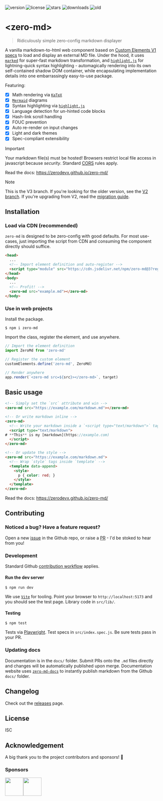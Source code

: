 ![version](https://img.shields.io/npm/v/zero-md) ![license](https://img.shields.io/npm/l/zero-md)
![stars](https://img.shields.io/github/stars/zerodevx/zero-md?style=flat&color=yellow)
![downloads](https://img.shields.io/jsdelivr/npm/hm/zero-md)
![old](<https://img.shields.io/jsdelivr/gh/hm/zerodevx/zero-md?label=jsdelivr(old)&color=lightgray>)

# &lt;zero-md&gt;

> Ridiculously simple zero-config markdown displayer

A vanilla markdown-to-html web component based on
[Custom Elements V1 specs](https://www.w3.org/TR/custom-elements/) to load and display an external
MD file. Under the hood, it uses [`marked`](https://github.com/markedjs/marked) for super-fast
markdown transformation, and [`highlight.js`](https://github.com/highlightjs/highlight.js) for
lightning-quick syntax highlighting - automagically rendering into its own self-contained shadow DOM
container, while encapsulating implementation details into one embarrassingly easy-to-use package.

Featuring:

- [x] Math rendering via [`KaTeX`](https://github.com/KaTeX/KaTeX)
- [x] [`Mermaid`](https://github.com/mermaid-js/mermaid) diagrams
- [x] Syntax highlighting via [`highlight.js`](https://github.com/highlightjs/highlight.js)
- [x] Language detection for un-hinted code blocks
- [x] Hash-link scroll handling
- [x] FOUC prevention
- [x] Auto re-render on input changes
- [x] Light and dark themes
- [x] Spec-compliant extensibility

> [!IMPORTANT]
>
> Your markdown file(s) must be hosted! Browsers restrict local file access in javascript because
> _security_. Standard [CORS](https://developer.mozilla.org/en-US/docs/Web/HTTP/CORS) rules apply.

Read the docs: https://zerodevx.github.io/zero-md/

> [!NOTE]
>
> This is the V3 branch. If you're looking for the older version, see the
> [V2 branch](https://github.com/zerodevx/zero-md/tree/v2). If you're upgrading from V2, read the
> [migration guide](docs/migration.md).

## Installation

### Load via CDN (recommended)

`zero-md` is designed to be zero-config with good defaults. For most use-cases, just importing the
script from CDN and consuming the component directly should suffice.

```html
<head>
  ...
  <!-- Import element definition and auto-register -->
  <script type="module" src="https://cdn.jsdelivr.net/npm/zero-md@3?register"></script>
</head>
<body>
  ...
  <!-- Profit! -->
  <zero-md src="example.md"></zero-md>
</body>
```

### Use in web projects

Install the package.

```
$ npm i zero-md
```

Import the class, register the element, and use anywhere.

```js
// Import the element definition
import ZeroMd from 'zero-md'

// Register the custom element
customElements.define('zero-md', ZeroMd)

// Render anywhere
app.render(`<zero-md src=${src}></zero-md>`, target)
```

## Basic usage

<!-- prettier-ignore -->
```html
<!-- Simply set the `src` attribute and win -->
<zero-md src="https://example.com/markdown.md"></zero-md>

<!-- Or write markdown inline -->
<zero-md>
  <!-- Write your markdown inside a `<script type="text/markdown">` tag -->
  <script type="text/markdown">
# **This** is my [markdown](https://example.com)
  </script>
</zero-md>

<!-- Or update the style -->
<zero-md src="https://example.com/markdown.md">
  <!-- Wrap `style` tags inside `template` -->
  <template data-append>
    <style>
      p { color: red; }
    </style>
  </template>
</zero-md>
```

Read the docs: https://zerodevx.github.io/zero-md/

## Contributing

### Noticed a bug? Have a feature request?

Open a new [issue](https://github.com/zerodevx/zero-md/issues) in the Github repo, or raise a
[PR](https://github.com/zerodevx/zero-md/pulls) - I'd be stoked to hear from you!

### Development

Standard Github
[contribution workflow](https://docs.github.com/en/get-started/exploring-projects-on-github/contributing-to-a-project)
applies.

#### Run the dev server

```
$ npm run dev
```

We use [`Vite`](https://github.com/vitejs/vite) for tooling. Point your browser to
`http://localhost:5173` and you should see the test page. Library code in `src/lib/`.

#### Testing

```
$ npm test
```

Tests via [Playwright](https://github.com/microsoft/playwright). Test specs in `src/index.spec.js`.
Be sure tests pass in your PR.

### Updating docs

Documentation is in the `docs/` folder. Submit PRs onto the `.md` files directly and changes will be
automatically published upon merge. Documentation website uses
[`zero-md-docs`](https://github.com/zerodevx/zero-md-docs) to instantly publish markdown from the
Github `docs/` folder.

## Changelog

Check out the [releases](https://github.com/zerodevx/zero-md/releases) page.

## License

ISC

## Acknowledgement

A big thank you to the project contributors and sponsors! :pray:

### Sponsors

<!-- prettier-ignore -->
<kbd>[<img src="https://github.com/RootofalleviI.png" width="60px;"/>](https://github.com/RootofalleviI)</kbd><kbd>[<img src="https://github.com/alifeee.png" width="60px;"/>](https://github.com/alifeee)</kbd>
